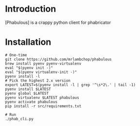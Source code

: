 # Introduction

[Phabulous] is a crappy python client for phabricator

# Installation

    # One-time
    git clone https://github.com/mrlambchop/phabulous
    brew install pyenv pyenv-virtualenv
    eval "$(pyenv init -)"
    eval "$(pyenv virtualenv-init -)"
    pyenv install -l
    # Pick the highest 2.x version
    export LATEST=$(pyenv install -l | grep '^\s*2\.' | tail -1)
    pyenv install $LATEST
    pyenv global $LATEST
    pyenv virtualenv $LATEST phabulous
    pyenv activate phabulous
    pip install -r src/requirements.txt

    # Run
    ./phab_cli.py
